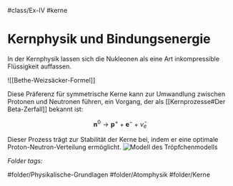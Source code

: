 #class/Ex-IV #kerne 

# Kernphysik und Bindungsenergie

In der Kernphysik lassen sich die Nukleonen als eine Art inkompressible Flüssigkeit auffassen. 

![[Bethe-Weizsäcker-Formel]]

Diese Präferenz für symmetrische Kerne kann zur Umwandlung zwischen Protonen und Neutronen führen, ein Vorgang, der als [[Kernprozesse#Der Beta-Zerfall]] bekannt ist:

$${\mathbf{n}^0}\longrightarrow {\mathbf{p}^+}+ {\mathbf{e}^-}+ \bar{\nu}_e$$

Dieser Prozess trägt zur Stabilität der Kerne bei, indem er eine optimale Proton-Neutron-Verteilung ermöglicht.
![Modell des Tröpfchenmodells](fig/Ex4_0923_Tröpchenmodell.png)


 *Folder tags:*

#folder/Physikalische-Grundlagen #folder/Atomphysik #folder/Kerne